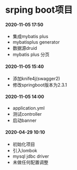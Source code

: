 # srping boot项目

#### 2020-11-05 17:50
- 集成mybatis plus
- mybatisplus generator
- 数据源druid
- mybatis plus 分页

#### 2020-11-05 15:40
- 添加knife4j(swagger2)
- 修改springboot版本为2.3.1

#### 2020-11-05 14:00
- application.yml
- 测试controller
- 启动banner

#### 2020-04-29 10:10
- 初始化项目
- 引入lombok
- mysql jdbc driver
- 未做任何配置调整


